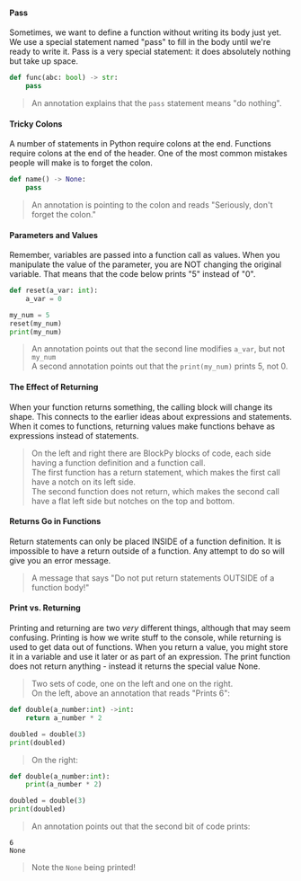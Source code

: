 #### Pass
Sometimes, we want to define a function without writing its body just yet.
We use a special statement named "pass" to fill in the body until we're ready to write it.
Pass is a very special statement: it does absolutely nothing but take up space.

```python
def func(abc: bool) -> str:
    pass
```

> An annotation explains that the `pass` statement means "do nothing".


#### Tricky Colons
A number of statements in Python require colons at the end.
Functions require colons at the end of the header.
One of the most common mistakes people will make is to forget the colon.

```python
def name() -> None:
    pass
```

> An annotation is pointing to the colon and reads "Seriously, don't forget the colon."


#### Parameters and Values
Remember, variables are passed into a function call as values.
When you manipulate the value of the parameter, you are NOT changing the original variable.
That means that the code below prints "5" instead of "0".

```python
def reset(a_var: int):
    a_var = 0

my_num = 5
reset(my_num)
print(my_num)
```

> An annotation points out that the second line modifies `a_var`, but not `my_num`  
> A second annotation points out that the `print(my_num)` prints 5, not 0.

#### The Effect of Returning

When your function returns something, the calling block will change its shape.
This connects to the earlier ideas about expressions and statements.
When it comes to functions, returning values make functions behave as expressions instead of statements.

> On the left and right there are BlockPy blocks of code, each side having a function definition and a function call.  
> The first function has a return statement, which makes the first call have a notch on its left side.  
> The second function does not return, which makes the second call have a flat left side but notches on the top and bottom.

#### Returns Go in Functions

Return statements can only be placed INSIDE of a function definition.
It is impossible to have a return outside of a function.
Any attempt to do so will give you an error message.

> A message that says "Do not put return statements OUTSIDE of a function body!"

#### Print vs. Returning

Printing and returning are two *very* different things, although that may seem confusing. 
Printing is how we write stuff to the console, while returning is used to get data out of functions.
When you return a value, you might store it in a variable and use it later or as part of an expression.
The print function does not return anything - instead it returns the special value None.

> Two sets of code, one on the left and one on the right.  
> On the left, above an annotation that reads "Prints 6":

```python
def double(a_number:int) ->int:
    return a_number * 2

doubled = double(3)
print(doubled)
```

> On the right:

```python
def double(a_number:int):
    print(a_number * 2)

doubled = double(3)
print(doubled)
```

> An annotation points out that the second bit of code prints:

```
6
None
```

> Note the `None` being printed!